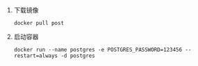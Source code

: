1. 下载镜像

   ```
   docker pull post
   ```

   

2. 启动容器

   ```
   docker run --name postgres -e POSTGRES_PASSWORD=123456 --restart=always -d postgres
   ```

   